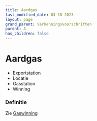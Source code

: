 ```yaml
---
title: Aardgas
last_modified_date: 03-10-2023
layout: page
grand_parent: Verkenningsvoorschriften
parent: A
has_children: false
---
```


Aardgas
=======

* Exportstation
* Locatie
* Gasstation
* Winning

### Definitie

Zie [Gaswinning](../../G/Gaswinning/Gaswinning.html)